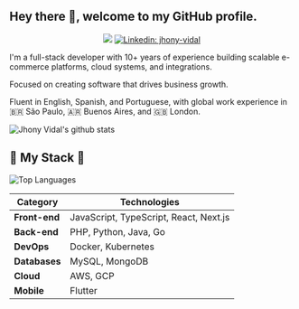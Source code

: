 ## Hey there 👋, welcome to my GitHub profile. 
<div align="center" width="50">

![](https://komarev.com/ghpvc/?username=mrjhonyvidalD&style=flat&color=orange&label=PROFILE+VIEWS)
[![Linkedin: jhony-vidal](https://img.shields.io/badge/-jhonyvidal-blue?style=flat-square&logo=Linkedin&logoColor=white&link=https://www.linkedin.com/in/jhony-vidal/)](https://www.linkedin.com/in/jhony-vidal/)
</div>

I'm a full-stack developer with 10+ years of experience building scalable e-commerce platforms, cloud systems, and integrations. 

Focused on creating software that drives business growth.

Fluent in English, Spanish, and Portuguese, with global work experience in 🇧🇷 São Paulo, 🇦🇷 Buenos Aires, and 🇬🇧 London.

<img align="center" src="https://github-readme-stats.vercel.app/api?username=mrjhonyvidal&show_icons=true&hide=contribs&custom_title=Stats&include_all_commits=true&theme=ambient_gradient&hide_border=true" alt="Jhony Vidal's github stats" />

## 🔨 My Stack 🔨 
![Top Languages](https://github-readme-stats.vercel.app/api/top-langs/?username=mrjhonyvidal&layout=pie&theme=ambient_gradient&hide_border=true&size_weight=0.5&count_weight=0.5)

| **Category**         | **Technologies**                                                                       |
|-----------------------|---------------------------------------------------------------------------------------|
| **Front-end**         | JavaScript, TypeScript, React, Next.js                                               |
| **Back-end**          | PHP, Python, Java, Go                                                                |
| **DevOps**            | Docker, Kubernetes                                                                   |
| **Databases**         | MySQL, MongoDB                                                                       |
| **Cloud**             | AWS, GCP                                                                             |
| **Mobile**            | Flutter  
